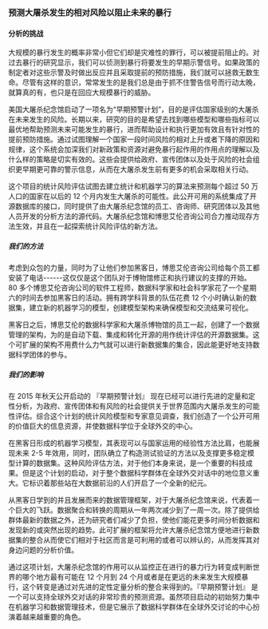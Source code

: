 ### 预测大屠杀发生的相对风险以阻止未来的暴行

#### 分析的挑战

大规模的暴行发生的概率非常小但它们却是灾难性的罪行，可以被提前阻止的。对过去暴行的研究显示，我们可以侦测到暴行将要发生的早期示警信号。如果政策的制定者对这些示警及时做出反应并且采取提前的预防措施，我们就可以拯救无数生命。尽管有这样的意识，常常发生的是我们总是由于抓不住警告信号而行动太晚，就算真的有，也只是在回应大规模暴行的威胁。

美国大屠杀纪念馆启动了一项名为“早期预警计划”，目的是评估国家级别的大屠杀在未来发生的风险。长期以来，研究的目的是希望去找到哪些模型和哪些指标可以最优地帮助预测未来可能发生的暴行，进而帮助设计和执行更加有效且有针对性的提前预防措施。通过试图理解一个国家一段时间风险的相对上升或者下降的原因和规律，这个系统会加深我们对新政策和资源对避免暴行起作用的作用点的理解以及什么样的策略是切实有效的。这些会提供给政府、宣传团体以及处于风险的社会组织更早期更可靠的警示信息，从而在大屠杀发生前有更多的机会采取相关行动。

这个项目的统计风险评估试图去建立统计和机器学习的算法来预测每个超过 50 万人口的国家在以后的 12 个月内发生大屠杀的可能性。此公开可用的系统集成了开源数据库的接口，同时提供了由大屠杀纪念馆的员工、咨询师、研究团体以及其他人员开发的分析方法的源代码。大屠杀纪念馆和博思艾伦咨询公司合力推动现存方法生效，并且在一起探索统计风险评估的新方法。 

##### 我们的方法

考虑到众包的力量，同时为了让他们参加黑客日，博思艾伦咨询公司给每个员工都安装了电话------这仅仅是这个团队对于博物馆修正和执行建议的支撑的开始。80 多个博思艾伦咨询公司的软件工程师，数据科学家和社会科学家花了一个星期六的时间去参加黑客日的活动。拥有跨学科背景的队伍花费 12 个小时确认新的数据集，建立新的机器学习的模型，创建模型架构来确保模型和交流结果可视化。

黑客日之后，博思艾伦的数据科学家和大屠杀博物馆的员工一起，创建了一个数据管理的架构，为的是自动下载、集成和转化开源的用作统计评估的开源数据集。这个可扩展的架构不用费什么力气就可以进行新数据集的集合，因此能更好地支持数据科学团体的参与。

##### 我们的影响

在 2015 年秋天公开启动的 『早期预警计划』 现在已经可以进行先进的定量和定性分析，为政府、宣传团体和有风险的社会提供关于世界范围内大屠杀发生的可能性评估。综合这个计划的统计风险模型和专家意见调查，我们创造了一个公开可用的价值巨大的信息资源，并使数据科学位于全球外交的中心。

在黑客日形成的机器学习模型，其表现可以与国家运用的经验性方法比肩，也能展现未来 2-5 年效用，同时，团队确立了构造测试验证的方法以及支撑更多稳定模型计算的数据集。这种风险评估方法，对于他们本身来说，是一个重要的科技成果。但是这个计划的启动，对于整个数据科学群体在全球外交对话中的地位意义重大。它标识着那些站在大数据前沿的人们开启了一个全新的纪元。

从黑客日学到的并且发展而来的数据管理框架，对于大屠杀纪念馆来说，代表着一个巨大的飞跃。数据聚合和转换的周期从一年两次减少到了一周一次。除了提供给群体最新的数据之外，还为研究者们减少了负担，使他们能花更多时间分析数据和发现新的或突然出现的趋势。此可扩展的框架将允许大屠杀纪念馆方便地进行新数据集的整合从而使它们相对于社区而言是可利用的或者可以辨认的，从而发挥其对身边问题的分析价值。

通过这项计划，大屠杀纪念馆的作用可以从监控正在进行的暴力行为转变成判断世界的哪个地方最有可能在 12 个月到 24 个月或者是在更远的未来发生大规模暴行，这个转变是通过对先进的定性定量分析的整合来得到的。『早期预警计划』 是一个可以支持全球外交对话的非常珍贵的预测资源。虽然项目启动的初始努力集中在机器学习和数据管理技术，但是它展示了数据科学群体在全球外交讨论的中心扮演着越来越重要的角色。